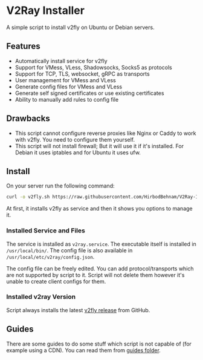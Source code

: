 # V2Ray Installer
A simple script to install v2fly on Ubuntu or Debian servers.

## Features

* Automatically install service for v2fly
* Support for VMess, VLess, Shadowsocks, Socks5 as protocols
* Support for TCP, TLS, websocket, gRPC as transports
* User management for VMess and VLess
* Generate config files for VMess and VLess
* Generate self signed certificates or use existing certificates
* Ability to manually add rules to config file

## Drawbacks

* This script cannot configure reverse proxies like Nginx or Caddy to work with v2fly. You need to configure them yourself.
* This script will not install firewall; But it will use it if it's installed. For Debian it uses iptables and for Ubuntu it uses ufw.

## Install

On your server run the following command:

```bash
curl -o v2fly.sh https://raw.githubusercontent.com/HirbodBehnam/V2Ray-Installer/master/v2fly.sh && bash v2fly.sh
```
At first, it installs v2fly as service and then it shows you options to manage it.

### Installed Service and Files

The service is installed as `v2ray.service`. The executable itself is installed in `/usr/local/bin/`. The config file is also available in `/usr/local/etc/v2ray/config.json`.

The config file can be freely edited. You can add protocol/transports which are not supported by script to it. Script will not delete them however it's unable to create client configs for them.

### Installed v2ray Version

Script always installs the latest [v2fly release](https://github.com/v2fly/v2ray-core/releases/latest) from GitHub.


## Guides

There are some guides to do some stuff which script is not capable of (for example using a CDN). You can read them from [guides folder](https://github.com/HirbodBehnam/V2Ray-Installer/tree/master/Guides).